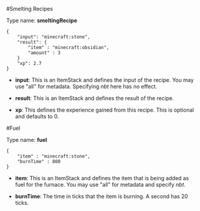 #Smelting Recipes

Type name: __smeltingRecipe__

	{
		"input": "minecraft:stone",
		"result": {
			"item" : "minecraft:obsidian",
			"amount" : 3
		}
		"xp": 2.7
	}
	
* __input__: This is an ItemStack and defines the input of the recipe. You may use "all" for metadata. Specifying _nbt_ here has no effect.

* __result__: This is an ItemStack and defines the result of the recipe.

* __xp__: This defines the experience gained from this recipe. This is optional and defaults to 0.

#Fuel

Type name: __fuel__

	{
		"item" : "minecraft:stone",
		"burnTime" : 800
	}
	
* __item__: This is an ItemStack and defines the item that is being added as fuel for the furnace. You may use "all" for metadata and specify _nbt_.

* __burnTime__: The time in ticks that the item is burning. A second has 20 ticks.